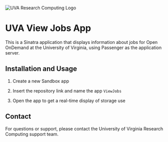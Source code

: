 ![UVA Research Computing Logo](https://learning.rc.virginia.edu/img/RC_logo.svg)
# UVA View Jobs App

This is a Sinatra application that displays information about jobs for Open OnDemand at the University of Virginia, using Passenger as the application server.

## Installation and Usage

1. Create a new Sandbox app

2. Insert the repository link and name the app `ViewJobs`

3. Open the app to get a real-time display of storage use

## Contact

For questions or support, please contact the University of Virginia Research Computing support team.